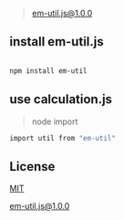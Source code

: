 > em-util.js@1.0.0

## install em-util.js

```bash

npm install em-util

```

## use calculation.js

> node import

``` bash
import util from "em-util"
```

##  License

[MIT](http://opensource.org/licenses/MIT)

[em-util.js@1.0.0](https://github.com/noteScript/em_util.git)

